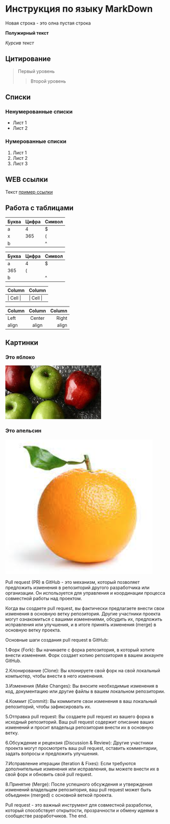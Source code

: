 # Инструкция по языку MarkDown

Новая строка - это олна пустая строка

**Полужирный текст**

*Курсив текст*

## Цитирование
> Первый уровень
>> Второй уровень

## Списки
### Ненумерованные списки
* Лист 1
* Лист 2
### Нумерованные списки
1. Лист 1
2. Лист 2
3. Лист 3

## WEB ссылки
Текст [пример ссылки](http.example.com "Всплывающая подсказка")

## Работа с таблицами

Буква | Цифра | Символ
------ | ------|----------
a      | 4     | $
x      | 365    | (
b      |       | ^  

Буква|Цифра|Символ
---|---|---
a|4|$
 |365|(
b| |^  

Column | Column
------ | ------
\| Cell \|| \| Cell \|  


Column | Column | Column
:----- | :----: | -----:
Left   | Center | Right
align  | align  | align

## Картинки

### Это яблоко

![apple](apple.jpg)

### Это апельсин

![orange](orange.png)


Pull request (PR) в GitHub - это механизм, который позволяет предложить изменения в репозиторий другого разработчика или организации. Он используется для управления и координации процесса совместной работы над проектом.

Когда вы создаете pull request, вы фактически предлагаете внести свои изменения в основную ветку репозитория. Другие участники проекта могут ознакомиться с вашими изменениями, обсудить их, предложить исправления или улучшения, и в итоге принять изменения (merge) в основную ветку проекта.

Основные шаги создания pull request в GitHub:

1.Форк (Fork): Вы начинаете с форка репозитория, в который хотите внести изменения. Форк создает копию репозитория в вашем аккаунте GitHub.

2.Клонирование (Clone): Вы клонируете свой форк на свой локальный компьютер, чтобы внести в него изменения.

3.Изменения (Make Changes): Вы вносите необходимые изменения в код, документацию или другие файлы в вашем локальном репозитории.

4.Коммит (Commit): Вы коммитите свои изменения в ваш локальный репозиторий, чтобы зафиксировать их.

5.Отправка pull request: Вы создаете pull request из вашего форка в исходный репозиторий. Ваш pull request содержит описание ваших изменений и просит владельца репозитория внести их в основную ветку.

6.Обсуждение и рецензия (Discussion & Review): Другие участники проекта могут просмотреть ваш pull request, оставить комментарии, задать вопросы и предложить улучшения.

7.Исправление итерации (Iteration & Fixes): Если требуются дополнительные изменения или исправления, вы можете внести их в свой форк и обновить свой pull request.

8.Принятие (Merge): После успешного обсуждения и утверждения изменений владельцем репозитория, ваш pull request может быть объединен (merged) с основной веткой проекта.

Pull request - это важный инструмент для совместной разработки, который способствует открытости, прозрачности и обмену идеями в сообществе разработчиков.
The end.
